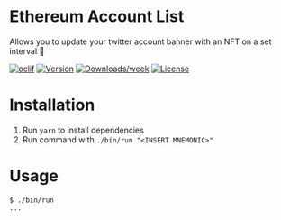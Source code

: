 Ethereum Account List
==================

Allows you to update your twitter account banner with an NFT on a set interval :tada:

[![oclif](https://img.shields.io/badge/cli-oclif-brightgreen.svg)](https://oclif.io)
[![Version](https://img.shields.io/npm/v/nft-twitter-banner.svg)](https://npmjs.org/package/nft-twitter-banner)
[![Downloads/week](https://img.shields.io/npm/dw/nft-twitter-banner.svg)](https://npmjs.org/package/nft-twitter-banner)
[![License](https://img.shields.io/npm/l/nft-twitter-banner.svg)](https://github.com/jclancy93/nft-twitter-banner/blob/master/package.json)

# Installation

1. Run `yarn` to install dependencies
2. Run command with `./bin/run "<INSERT MNEMONIC>"`

# Usage
<!-- usage -->
```sh-session
$ ./bin/run
...
```

<!-- commandsstop -->
